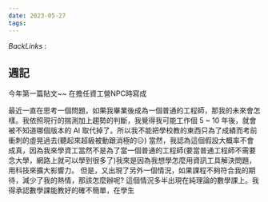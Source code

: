 ```yaml
---
date: 2023-05-27
tags: 
--- 
```

*BackLinks* : 

## 週記
今年第一篇貼文~~ 在擔任資工營NPC時寫成

最近一直在思考一個問題，如果我畢業後成為一個普通的工程師，那我的未來會怎樣。我依照現行的揣測加上趨勢的判斷，我覺得我可能工作個 5 ~ 10 年後，就會被不知道哪個版本的 AI 取代掉了。所以我不能把學校教的東西只為了成績而考前衝刺的虛晃過去(聽起來超級被動跟消極的😑)
當然，我認為這個假設大概率不會成真，因為我來學資工當然不是為了當一個普通的工程師(要當普通工程師不需要念大學，網路上就可以學到很多了)我來是因為我想學怎麼用資訊工具解決問題，用科技來擴大影響力。
但是，又出現了另外一個情況，如果課程不夠符合我的期待，減少了我的熱情，那該怎麼辦呢? 這個情況多半出現在純理論的數學課上。我得承認數學課能教好的確不簡單，在學生